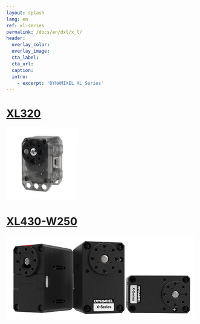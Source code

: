 ```yaml
---
layout: splash
lang: en
ref: xl-series
permalink: /docs/en/dxl/x_l/
header:
  overlay_color:
  overlay_image:
  cta_label:
  cta_url:
  caption:
  intro:
    - excerpt: 'DYNAMIXEL XL Series'
---
```



# [XL320](xl320)

[![](/assets/images/dxl/x/xl320_product.jpg)](/docs/en/dxl/x/xl320/)

# [XL430-W250](#xl430-w250)

[![](/assets/images/dxl/x/xl430_product.png)](/docs/en/dxl/x/xl430-w250/)
